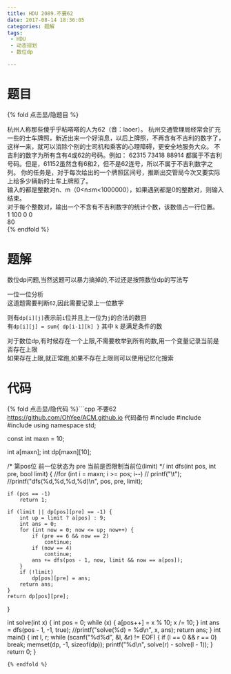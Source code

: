 ```yaml
---
title: HDU 2089.不要62
date: 2017-08-14 18:36:05
categories: 题解
tags:
 - HDU
 - 动态规划
 - 数位dp

---
```


# 题目

{% fold 点击显/隐题目 %}
<div class="oj"><div class="part" title="Description">
杭州人称那些傻乎乎粘嗒嗒的人为62（音：laoer）。 
杭州交通管理局经常会扩充一些的士车牌照，新近出来一个好消息，以后上牌照，不再含有不吉利的数字了，这样一来，就可以消除个别的士司机和乘客的心理障碍，更安全地服务大众。 
不吉利的数字为所有含有4或62的号码。例如： 
62315 73418 88914 
都属于不吉利号码。但是，61152虽然含有6和2，但不是62连号，所以不属于不吉利数字之列。 
你的任务是，对于每次给出的一个牌照区间号，推断出交管局今次又要实际上给多少辆新的士车上牌照了。

</div><div class="part" title="Input">
输入的都是整数对n、m（0&lt;n≤m&lt;1000000），如果遇到都是0的整数对，则输入结束。

</div><div class="part" title="Output">
对于每个整数对，输出一个不含有不吉利数字的统计个数，该数值占一行位置。

</div><div class="samp"><div class="clear"></div><div class="input part" title="Sample Input">
1 100
0 0

</div><div class="output part" title="Sample Output">
80

</div><div class="clear"></div></div></div>
{% endfold %}

<!--more-->
# 题解

数位dp问题,当然这题可以暴力搞掉的,不过还是按照数位dp的写法写  

一位一位分析  
这道题需要判断`62`,因此需要记录上一位数字  

则有`dp[i][j]`表示前`i`位并且上一位为`j`的合法的数目  
有`dp[i][j] = sum{ dp[i-1][k] }` 其中 `k` 是满足条件的数  

对于数位dp,有时候存在一个上限,不需要枚举到所有的数,用一个变量记录当前是否存在上限  
如果存在上限,就正常跑,如果不存在上限则可以使用记忆化搜索  

# 代码
{% fold 点击显/隐代码 %}```cpp 不要62 https://github.com/OhYee/ACM.github.io 代码备份
#include <cstdio>
#include <cstring>
#include <string>
using namespace std;

const int maxn = 10;

int a[maxn];
int dp[maxn][10];

/* 第pos位 前一位状态为 pre 当前是否限制当前位(limit) */
int dfs(int pos, int pre, bool limit) {
    //for (int i = maxn; i >= pos; i--)
    //    printf("\t");
    //printf("dfs(%d,%d,%d,%d)\n", pos, pre, limit);

    if (pos == -1)
        return 1;

    if (limit || dp[pos][pre] == -1) {
        int up = limit ? a[pos] : 9;
        int ans = 0;
        for (int now = 0; now <= up; now++) {
            if (pre == 6 && now == 2)
                continue;
            if (now == 4)
                continue;
            ans += dfs(pos - 1, now, limit && now == a[pos]);
        }
        if (!limit)
            dp[pos][pre] = ans;
        return ans;
    }
    return dp[pos][pre];
}

int solve(int x) {
    int pos = 0;
    while (x) {
        a[pos++] = x % 10;
        x /= 10;
    }
    int ans = dfs(pos - 1, -1, true);
    //printf("solve(%d) = %d\n", x, ans);
    return ans;
}
int main() {
    int l, r;
    while (scanf("%d%d", &l, &r) != EOF) {
        if (l == 0 && r == 0)
            break;
        memset(dp, -1, sizeof(dp));
        printf("%d\n", solve(r) - solve(l - 1));
    }
    return 0;
}
```
{% endfold %}